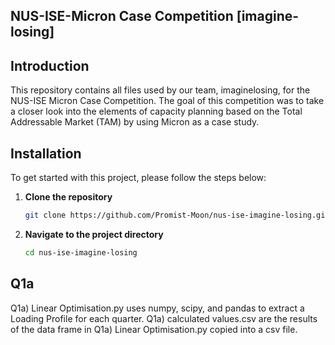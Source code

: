 ## NUS-ISE-Micron Case Competition [imagine-losing]

## Introduction
This repository contains all files used by our team, imaginelosing, for the NUS-ISE Micron Case Competition. The goal of this competition was to take a closer look into the elements of capacity planning based on the Total Addressable Market (TAM) by using Micron as a case study.

## Installation
To get started with this project, please follow the steps below:

1. **Clone the repository**
    ```bash
    git clone https://github.com/Promist-Moon/nus-ise-imagine-losing.git
    ```
2. **Navigate to the project directory**
    ```bash
    cd nus-ise-imagine-losing
    ```

## Q1a
Q1a) Linear Optimisation.py uses numpy, scipy, and pandas to extract a Loading Profile for each quarter.
Q1a) calculated values.csv are the results of the data frame in Q1a) Linear Optimisation.py copied into a csv file.
